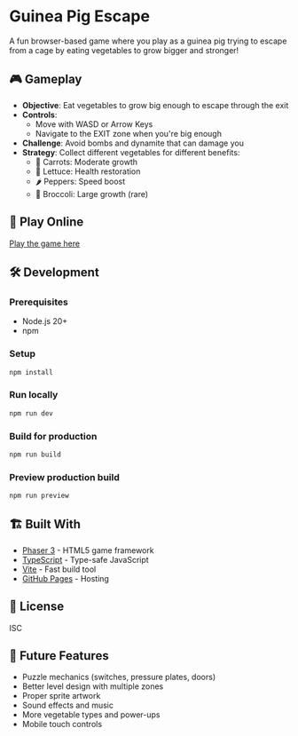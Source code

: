 # Guinea Pig Escape

A fun browser-based game where you play as a guinea pig trying to escape from a cage by eating vegetables to grow bigger and stronger!

## 🎮 Gameplay

- **Objective**: Eat vegetables to grow big enough to escape through the exit
- **Controls**:
  - Move with WASD or Arrow Keys
  - Navigate to the EXIT zone when you're big enough
- **Challenge**: Avoid bombs and dynamite that can damage you
- **Strategy**: Collect different vegetables for different benefits:
  - 🥕 Carrots: Moderate growth
  - 🥬 Lettuce: Health restoration
  - 🌶️ Peppers: Speed boost
  - 🥦 Broccoli: Large growth (rare)

## 🚀 Play Online

[Play the game here](https://leethal00.github.io/BillieGame/)

## 🛠️ Development

### Prerequisites
- Node.js 20+
- npm

### Setup
```bash
npm install
```

### Run locally
```bash
npm run dev
```

### Build for production
```bash
npm run build
```

### Preview production build
```bash
npm run preview
```

## 🏗️ Built With

- [Phaser 3](https://phaser.io/) - HTML5 game framework
- [TypeScript](https://www.typescriptlang.org/) - Type-safe JavaScript
- [Vite](https://vitejs.dev/) - Fast build tool
- [GitHub Pages](https://pages.github.com/) - Hosting

## 📝 License

ISC

## 🎯 Future Features

- Puzzle mechanics (switches, pressure plates, doors)
- Better level design with multiple zones
- Proper sprite artwork
- Sound effects and music
- More vegetable types and power-ups
- Mobile touch controls
